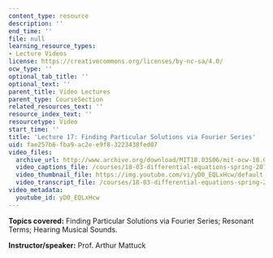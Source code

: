```yaml
---
content_type: resource
description: ''
end_time: ''
file: null
learning_resource_types:
- Lecture Videos
license: https://creativecommons.org/licenses/by-nc-sa/4.0/
ocw_type: ''
optional_tab_title: ''
optional_text: ''
parent_title: Video Lectures
parent_type: CourseSection
related_resources_text: ''
resource_index_text: ''
resourcetype: Video
start_time: ''
title: 'Lecture 17: Finding Particular Solutions via Fourier Series'
uid: fae257b6-fba9-ac2e-e9f8-3223438fed07
video_files:
  archive_url: http://www.archive.org/download/MIT18.03S06/mit-ocw-18.03-lec17-19mar2003-220k.mp4
  video_captions_file: /courses/18-03-differential-equations-spring-2010/c1e97a3141e758569f1b1cd374404c56_yD0_EQLxHcw.vtt
  video_thumbnail_file: https://img.youtube.com/vi/yD0_EQLxHcw/default.jpg
  video_transcript_file: /courses/18-03-differential-equations-spring-2010/57839a89c4d503a9768c85394bf46a11_yD0_EQLxHcw.pdf
video_metadata:
  youtube_id: yD0_EQLxHcw
---
```


**Topics covered:** Finding Particular Solutions via Fourier Series; Resonant Terms; Hearing Musical Sounds.

**Instructor/speaker:** Prof. Arthur Mattuck


